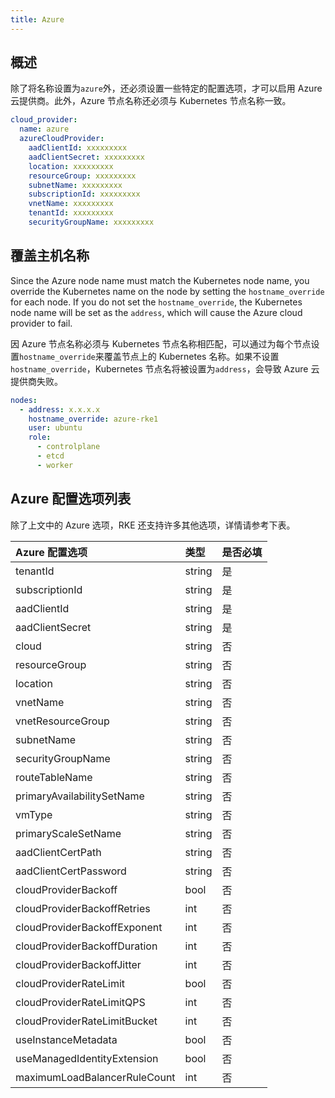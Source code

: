 ```yaml
---
title: Azure
---
```


## 概述

除了将名称设置为`azure`外，还必须设置一些特定的配置选项，才可以启用 Azure 云提供商。此外，Azure 节点名称还必须与 Kubernetes 节点名称一致。

```yaml
cloud_provider:
  name: azure
  azureCloudProvider:
    aadClientId: xxxxxxxxx
    aadClientSecret: xxxxxxxxx
    location: xxxxxxxxx
    resourceGroup: xxxxxxxxx
    subnetName: xxxxxxxxx
    subscriptionId: xxxxxxxxx
    vnetName: xxxxxxxxx
    tenantId: xxxxxxxxx
    securityGroupName: xxxxxxxxx
```

## 覆盖主机名称

Since the Azure node name must match the Kubernetes node name, you override the Kubernetes name on the node by setting the `hostname_override` for each node. If you do not set the `hostname_override`, the Kubernetes node name will be set as the `address`, which will cause the Azure cloud provider to fail.

因 Azure 节点名称必须与 Kubernetes 节点名称相匹配，可以通过为每个节点设置`hostname_override`来覆盖节点上的 Kubernetes 名称。如果不设置`hostname_override`，Kubernetes 节点名将被设置为`address`，会导致 Azure 云提供商失败。

```yaml
nodes:
  - address: x.x.x.x
    hostname_override: azure-rke1
    user: ubuntu
    role:
      - controlplane
      - etcd
      - worker
```

## Azure 配置选项列表

除了上文中的 Azure 选项，RKE 还支持许多其他选项，详情请参考下表。

| Azure 配置选项               | 类型   | 是否必填 |
| :--------------------------- | :----- | :------- |
| tenantId                     | string | 是       |
| subscriptionId               | string | 是       |
| aadClientId                  | string | 是       |
| aadClientSecret              | string | 是       |
| cloud                        | string | 否       |
| resourceGroup                | string | 否       |
| location                     | string | 否       |
| vnetName                     | string | 否       |
| vnetResourceGroup            | string | 否       |
| subnetName                   | string | 否       |
| securityGroupName            | string | 否       |
| routeTableName               | string | 否       |
| primaryAvailabilitySetName   | string | 否       |
| vmType                       | string | 否       |
| primaryScaleSetName          | string | 否       |
| aadClientCertPath            | string | 否       |
| aadClientCertPassword        | string | 否       |
| cloudProviderBackoff         | bool   | 否       |
| cloudProviderBackoffRetries  | int    | 否       |
| cloudProviderBackoffExponent | int    | 否       |
| cloudProviderBackoffDuration | int    | 否       |
| cloudProviderBackoffJitter   | int    | 否       |
| cloudProviderRateLimit       | bool   | 否       |
| cloudProviderRateLimitQPS    | int    | 否       |
| cloudProviderRateLimitBucket | int    | 否       |
| useInstanceMetadata          | bool   | 否       |
| useManagedIdentityExtension  | bool   | 否       |
| maximumLoadBalancerRuleCount | int    | 否       |
